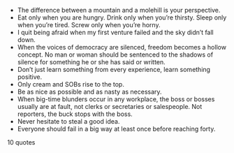  - The difference between a mountain and a molehill is your perspective.
 - Eat only when you are hungry. Drink only when you’re thirsty. Sleep only when you’re tired. Screw only when you’re horny.
 - I quit being afraid when my first venture failed and the sky didn’t fall down.
 - When the voices of democracy are silenced, freedom becomes a hollow concept. No man or woman should be sentenced to the shadows of silence for something he or she has said or written.
 - Don’t just learn something from every experience, learn something positive.
 - Only cream and SOBs rise to the top.
 - Be as nice as possible and as nasty as necessary.
 - When big-time blunders occur in any workplace, the boss or bosses usually are at fault, not clerks or secretaries or salespeople. Not reporters, the buck stops with the boss.
 - Never hesitate to steal a good idea.
 - Everyone should fail in a big way at least once before reaching forty.

10 quotes